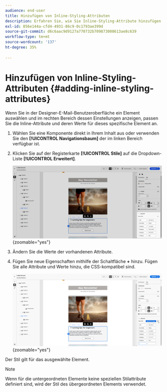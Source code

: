 ```yaml
---
audience: end-user
title: Hinzufügen von Inline-Styling-Attributen
description: Erfahren Sie, wie Sie Inline-Styling-Attribute hinzufügen
exl-id: 856e144a-cfd4-4931-86c9-0c1793ae399d
source-git-commit: d6c6aac9d9127a770732b709873008613ae8c639
workflow-type: tm+mt
source-wordcount: '137'
ht-degree: 35%

---
```


# Hinzufügen von Inline-Styling-Attributen {#adding-inline-styling-attributes}

Wenn Sie in der Designer-E-Mail-Benutzeroberfläche ein Element auswählen und im rechten Bereich dessen Einstellungen anzeigen, passen Sie die Inline-Attribute und deren Werte für dieses spezifische Element an.

1. Wählen Sie eine Komponente direkt in Ihrem Inhalt aus oder verwenden Sie den **[!UICONTROL Navigationsbaum]** der im linken Bereich verfügbar ist.

1. Klicken Sie auf der Registerkarte **[!UICONTROL Stile]** auf die Dropdown-Liste **[!UICONTROL Erweitert]**.

   ![Die Registerkarte Stile mit dem geöffneten Dropdown-Menü Erweitert.](assets/styles_1.png){zoomable="yes"}

1. Ändern Sie die Werte der vorhandenen Attribute.

1. Fügen Sie neue Eigenschaften mithilfe der Schaltfläche **+** hinzu. Fügen Sie alle Attribute und Werte hinzu, die CSS-kompatibel sind.

   ![Der Abschnitt Erweitert , der die Schaltfläche + zum Hinzufügen neuer CSS-kompatibler Attribute anzeigt.](assets/styles_2.png){zoomable="yes"}

Der Stil gilt für das ausgewählte Element.

>[!NOTE]
>
>Wenn für die untergeordneten Elemente keine speziellen Stilattribute definiert sind, wird der Stil des übergeordneten Elements verwendet.
